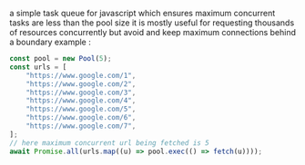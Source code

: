 a simple task queue for javascript which ensures maximum concurrent tasks are less than the pool size
it is mostly useful for requesting thousands of resources concurrently but avoid and keep maximum connections behind a boundary
example :

```typescript
const pool = new Pool(5);
const urls = [
    "https://www.google.com/1",
    "https://www.google.com/2",
    "https://www.google.com/3",
    "https://www.google.com/4",
    "https://www.google.com/5",
    "https://www.google.com/6",
    "https://www.google.com/7",
];
// here maximum concurrent url being fetched is 5
await Promise.all(urls.map((u) => pool.exec(() => fetch(u))));
```
